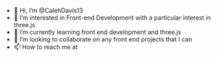 - 👋 Hi, I’m @CalehDavis13
- 👀 I’m interested in Front-end Development with a particular interest in three.js
- 🌱 I’m currently learning front end development and three.js
- 💞️ I’m looking to collaborate on any front end projects that I can 
- 📫 How to reach me at 

<!---
CalehDavis13/CalehDavis13 is a ✨ special ✨ repository because its `README.md` (this file) appears on your GitHub profile.
You can click the Preview link to take a look at your changes.
--->
